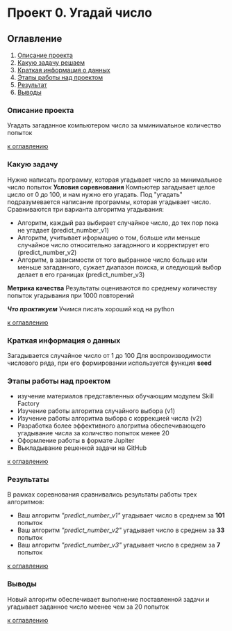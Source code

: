 # Проект 0. Угадай число

## Оглавление
1. [Описание проекта](https://github.com/Walde-r/Training_DS/tree/main/Project_0/README.md#Описание-проекта)
2. [Какую задачу решаем](https://github.com/Walde-r/Training_DS/tree/main/Project_0/README.md#Какую-задачу-решаем)
3. [Краткая информация о данных](https://github.com/Walde-r/Training_DS/tree/main/Project_0/README.md#Краткая-информация-о-данных)  
4. [Этапы работы над проектом](https://github.com/Walde-r/Training_DS/tree/main/Project_0/README.md#Этапы-работы-над-проектом)
5. [Результат](https://github.com/Walde-r/Training_DS/tree/main/Project_0/README.md#Результат)
6. [Выводы](https://github.com/Walde-r/Training_DS/tree/main/Project_0/README.md#Выводы)
   
### Описание проекта
Угадать загаданное компьютером число за мминимальное количество попыток

[к оглавлению](https://github.com/Walde-r/Training_DS/tree/main/Project_0/README.md#Оглавление)

### Какую задачу 
Нужно написать программу, которая угадывает число за минимальное число попыток
**Условия соревнования**
Компьютер загадывает целое цисло от 0 до 100, и нам нужно его угадать. Под "угадать" подразумевается написание программы, которая угадывает число.
Сравниваются три варианта алгоритма угадывания:
- Алгоритм, каждый раз выбирает случайное число, до тех пор пока не угадает (predict_number_v1) 
- Алгоритм, учитывает иформацию о том, больше или меньше случайное число относительно загадонного и корректирует его (predict_number_v2)
- Алгоритм, в зависимости от того выбранное число больше или меньше загаданного, сужает диапазон поиска, и следующий выбор делает в его границах (predict_number_v3)
    
**Метрика качества**
Результаты оцениваются по среднему количеству попыток угадывания при 1000 повторений

***Что практикуем*** Учимся писать хороший код на python

[к оглавлению](https://github.com/Walde-r/Training_DS/tree/main/Project_0/README.md#Оглавление)

### Краткая информация о данных 

Загадывается случайное число от 1 до 100
Для воспроизводимости числового ряда, при его формировании используется функция **seed**

### Этапы работы над проектом
- изучение материалов представленных обучающим модулем Skill Factory
- Изучение работы алгоритма случайного выбора (v1)
- Изучение работы алгоритма выбора с коррекцией числа (v2)
- Разработка более эффективного алогритма обеспечивающего угадывание числа за количство попыток менее 20
- Оформление работы в формате Jupiter
- Выкладывание решенной задачи на GitHub

[к оглавлению](https://github.com/Walde-r/Training_DS/tree/main/Project_0/README.md#Оглавление)

### Результаты

В рамках соревнования сравнивались результаты работы трех алгоритмов:
- Ваш алгоритм *"predict_number_v1"* угадывает число в среднем за **101** попыток
- Ваш алгоритм *"predict_number_v2"* угадывает число в среднем за **33** попыток
- Ваш алгоритм *"predict_number_v3"* угадывает число в среднем за **7** попыток

[к оглавлению](https://github.com/Walde-r/Training_DS/tree/main/Project_0/README.md#Оглавление)

### Выводы

Новый алгоритм обеспечивает выполнение поставленной задачи и угадывает заданное число меенее чем за 20 попыток

[к оглавлению](https://github.com/Walde-r/Training_DS/tree/main/Project_0/README.md#Оглавление)